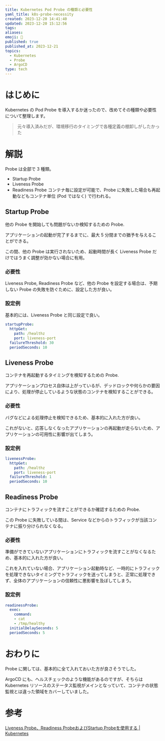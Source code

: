 ```yaml
---
title: Kubernetes Pod Probe の種類と必要性
yaml_title: k8s-probe-necessity
created: 2023-12-20 14:41:40
updated: 2023-12-20 15:12:56
tags: 
aliases: 
emoji: 💭
published: true
published_at: 2023-12-21
topics:
  - Kubernetes
  - Probe
  - ArgoCD
type: tech
---
```

# はじめに

Kubernetes の Pod Probe を導入するか迷ったので、改めてその種類や必要性について整理します。

> 元々導入済みだが、環境移行のタイミングで各種定義の棚卸しがしたかった
# 解説

Probe は全部で 3 種類。

- Startup Probe
- Liveness Probe
- Readiness Probe
コンテナ毎に設定が可能で、Probe に失敗した場合も再起動などもコンテナ単位 (Pod ではなく) で行われる。
## Startup Probe

他の Probe を開始しても問題がないか検知するための Probe.

アプリケーションの起動が完了するまでに、最大 5 分間までの猶予を与えることができる。

この間、他の Probe は実行されないため、起動時間が長く Liveness Probe だけではうまく調整が効かない場合に有用。

### 必要性

Liveness Probe, Readiness Probe など、他の Probe を設定する場合は、予期しない Probe の失敗を防ぐために、設定した方が良い。

### 設定例

基本的には、Liveness Probe と同じ設定で良い。

```yaml
startupProbe:
  httpGet:
    path: /healthz
    port: liveness-port
  failureThreshold: 30
  periodSeconds: 10
```

## Liveness Probe

コンテナを再起動するタイミングを検知するための Probe.

アプリケーションプロセス自体は上がっているが、デッドロックや何らかの要因により、処理が停止しているような状態のコンテナを検知することができる。

### 必要性

バグなどによる処理停止を検知できるため、基本的に入れた方が良い。

これがないと、応答しなくなったアプリケーションの再起動が走らないため、アプリケーションの可用性に影響が出てしまう。

### 設定例
```yaml
livenessProbe:
  httpGet:
    path: /healthz
    port: liveness-port
  failureThreshold: 1
  periodSeconds: 10
```
## Readiness Probe

コンテナにトラフィックを流すことができるか確認するための Probe.

この Probe に失敗している間は、Service などからのトラフィックが当該コンテナに振り分けられなくなる。

### 必要性

準備ができていないアプリケーションにトラフィックを流すことがなくなるため、基本的に入れた方が良い。

これを入れていない場合、アプリケーション起動時など、一時的にトラフィックを処理できないタイミングでトラフィックを送ってしまうと、正常に処理できず、全体のアプリケーションの信頼性に悪影響を及ぼしてしまう。

### 設定例
```yaml
readinessProbe:
  exec:
    command:
    - cat
    - /tmp/healthy
  initialDelaySeconds: 5
  periodSeconds: 5
```

# おわりに

Probe に関しては、基本的に全て入れておいた方が良さそうでした。

ArgoCD にも、ヘルスチェックのような機能があるのですが、そちらは Kubernetes リソースのステータス監視がメインとなっていて、コンテナの状態監視とは違った領域をカバーしていました。

# 参考

[Liveness Probe、Readiness ProbeおよびStartup Probeを使用する | Kubernetes](https://kubernetes.io/ja/docs/tasks/configure-pod-container/configure-liveness-readiness-startup-probes/)
